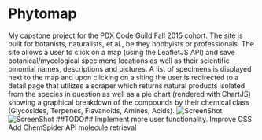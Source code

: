 # Phytomap #
My capstone project for the PDX Code Guild Fall 2015 cohort.  The site is built for botanists, naturalists, et al., be they hobbyists or professionals.
The site allows a user to click on a map (using the LeafletJS API) and save botanical/mycological specimens locations as well as their scientific binomial names, descriptions and pictures.  A list of specimens is displayed next to the map and upon clicking on a siting the user is redirected to a detail page that utilizes a scraper which returns natural products isolated from the species in question as well as a pie chart (rendered with ChartJS) showing a graphical breakdown of the compounds by their chemical class (Glycosides, Terpenes, Flavanoids, Amines, Acids).
![ScreenShot](https://cloud.githubusercontent.com/assets/12378161/12409857/38f3c306-be3c-11e5-9ec4-ce4d4c7682b9.png)
![ScreenShot](https://cloud.githubusercontent.com/assets/12378161/12409859/42a2884c-be3c-11e5-9fab-cc628f2be142.jpg)
##TODO##
Implement more user functionality.
Improve CSS
Add ChemSpider API molecule retrieval

